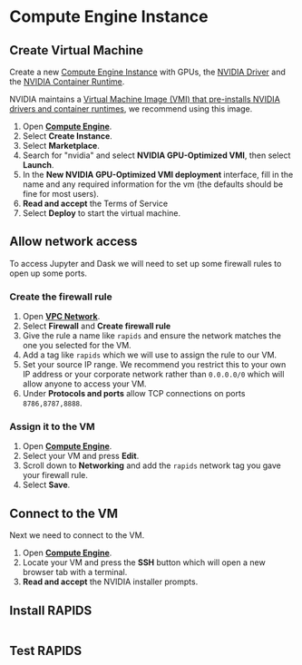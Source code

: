 # Compute Engine Instance

## Create Virtual Machine

Create a new [Compute Engine Instance](https://cloud.google.com/compute/docs/instances) with GPUs, the [NVIDIA Driver](https://www.nvidia.co.uk/Download/index.aspx) and the [NVIDIA Container Runtime](https://developer.nvidia.com/nvidia-container-runtime).

NVIDIA maintains a [Virtual Machine Image (VMI) that pre-installs NVIDIA drivers and container runtimes](https://console.cloud.google.com/marketplace/product/nvidia-ngc-public/nvidia-gpu-optimized-vmi), we recommend using this image.

1. Open [**Compute Engine**](https://console.cloud.google.com/compute/instances).
1. Select **Create Instance**.
1. Select **Marketplace**.
1. Search for "nvidia" and select **NVIDIA GPU-Optimized VMI**, then select **Launch**.
1. In the **New NVIDIA GPU-Optimized VMI deployment** interface, fill in the name and any required information for the vm (the defaults should be fine for most users).
1. **Read and accept** the Terms of Service
1. Select **Deploy** to start the virtual machine.

## Allow network access

To access Jupyter and Dask we will need to set up some firewall rules to open up some ports.

### Create the firewall rule

1. Open [**VPC Network**](https://console.cloud.google.com/networking/networks/list).
2. Select **Firewall** and **Create firewall rule**
3. Give the rule a name like `rapids` and ensure the network matches the one you selected for the VM.
4. Add a tag like `rapids` which we will use to assign the rule to our VM.
5. Set your source IP range. We recommend you restrict this to your own IP address or your corporate network rather than `0.0.0.0/0` which will allow anyone to access your VM.
6. Under **Protocols and ports** allow TCP connections on ports `8786,8787,8888`.

### Assign it to the VM

1. Open [**Compute Engine**](https://console.cloud.google.com/compute/instances).
2. Select your VM and press **Edit**.
3. Scroll down to **Networking** and add the `rapids` network tag you gave your firewall rule.
4. Select **Save**.

## Connect to the VM

Next we need to connect to the VM.

1. Open [**Compute Engine**](https://console.cloud.google.com/compute/instances).
2. Locate your VM and press the **SSH** button which will open a new browser tab with a terminal.
3. **Read and accept** the NVIDIA installer prompts.

## Install RAPIDS

```{include} ../../_includes/install-rapids-with-docker.md

```

## Test RAPIDS

```{include} ../../_includes/test-rapids-docker-vm.md

```
